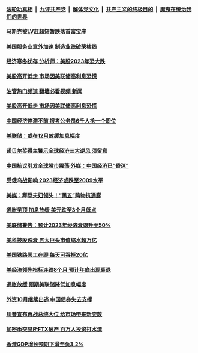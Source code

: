 ####  [法轮功真相](../../../../basic/blob/master/README.md?t=12081831) &nbsp;|&nbsp; [九评共产党](../../../../9ping.md/blob/master/README.md?t=12081831) &nbsp;|&nbsp; [解体党文化](../../../../jtdwh.md/blob/master/README.md?t=12081831)  &nbsp;|&nbsp; [共产主义的终极目的](../../../../gczydzjmd.md/blob/master/README.md?t=12081831) &nbsp;|&nbsp; [魔鬼在统治我们的世界](../../../../mgztzwmdsj.md/blob/master/README.md?t=12081831) 

#### [马斯克被LV赶超短暂跌落首富宝座](../pages/soh7/677703.md?t=12081831) 
#### [美国服务业意外加速 制造业跌破荣枯线](../pages/soh7/677424.md?t=12081831) 
#### [经济寒冬犹存 分析师：美股2023年恐大跌](../pages/soh7/676995.md?t=12081831) 
#### [美股高开低走 市场因美联储高利息恐慌](../pages/soh7/677190.md?t=12081831) 
#### [油管热门频道 翻墙必看视频 新闻](http://129.146.143.75:81/youtube.html?12081831)
#### [美股高开低走 市场因美联储高利息恐慌](../pages/soh7/677190.md?t=12081831) 
#### [中国经济停滞不前 报考公务员6千人抢一个职位](../pages/soh7/676509.md?t=12081831) 
#### [美联储：或在12月放缓加息幅度](../pages/soh7/676314.md?t=12081831) 
#### [诺贝尔奖得主警示全球经济三大逆风 须留意](../pages/soh7/675960.md?t=12081831) 
#### [中国抗议引发全球股市震荡 外媒：中国经济已“昏迷”](../pages/soh7/675261.md?t=12081831) 
#### [受俄乌战影响 2023经济或跌至2009水平](../pages/soh7/675216.md?t=12081831) 
#### [美媒：拜登夫妇领头！“黑五”购物抗通膨](../pages/soh7/675147.md?t=12081831) 
#### [通胀见顶 加息放缓 美元跌至3个月低点](../pages/soh7/674961.md?t=12081831) 
#### [美联储警告：预计2023年经济衰退升至50%](../pages/soh7/674145.md?t=12081831) 
#### [美科技股跌衰 五大巨头市值缩水超万亿](../pages/soh7/673938.md?t=12081831) 
#### [美国铁路罢工在即 每天可吞掉20亿](../pages/soh7/673596.md?t=12081831) 
#### [美经济领先指标连跌8个月 预计年底出现衰退](../pages/soh7/672687.md?t=12081831) 
#### [通胀放缓 预期美联储降低加息幅度](../pages/soh7/672288.md?t=12081831) 
#### [外资10月继续出逃 中国债券失去支撑](../pages/soh7/672303.md?t=12081831) 
#### [川普宣布再战总统大位 给市场带来新变数](../pages/soh7/671889.md?t=12081831) 
#### [加密币交易所FTX破产 百万人投资打水漂](../pages/soh7/671661.md?t=12081831) 
#### [香港GDP增长预期下滑至负3.2%](../pages/soh7/671346.md?t=12081831) 
<img src='http://gfw-breaker.win/goodnews/indexes/soh7.md' width='0px' height='0px'/>
